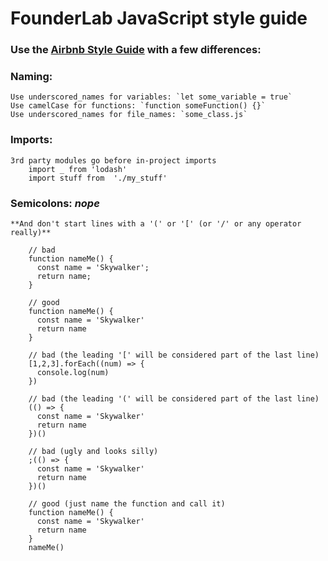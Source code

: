 # FounderLab JavaScript style guide

### Use the [Airbnb Style Guide](https://github.com/airbnb/javascript) with a few differences:

### Naming:
    Use underscored_names for variables: `let some_variable = true`
    Use camelCase for functions: `function someFunction() {}`
    Use underscored_names for file_names: `some_class.js`

### Imports:
    3rd party modules go before in-project imports
        import _ from 'lodash'
        import stuff from  './my_stuff'

### Semicolons: *nope*
    **And don't start lines with a '(' or '[' (or '/' or any operator really)**

        // bad
        function nameMe() {
          const name = 'Skywalker';
          return name;
        }

        // good
        function nameMe() {
          const name = 'Skywalker'
          return name
        }

        // bad (the leading '[' will be considered part of the last line)
        [1,2,3].forEach((num) => {
          console.log(num)
        })

        // bad (the leading '(' will be considered part of the last line)
        (() => {
          const name = 'Skywalker'
          return name
        })()

        // bad (ugly and looks silly)
        ;(() => {
          const name = 'Skywalker'
          return name
        })()

        // good (just name the function and call it)
        function nameMe() {
          const name = 'Skywalker'
          return name
        }
        nameMe()

